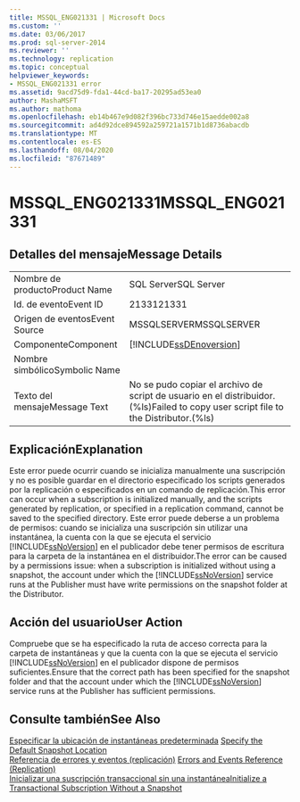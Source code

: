 ```yaml
---
title: MSSQL_ENG021331 | Microsoft Docs
ms.custom: ''
ms.date: 03/06/2017
ms.prod: sql-server-2014
ms.reviewer: ''
ms.technology: replication
ms.topic: conceptual
helpviewer_keywords:
- MSSQL_ENG021331 error
ms.assetid: 9acd75d9-fda1-44cd-ba17-20295ad53ea0
author: MashaMSFT
ms.author: mathoma
ms.openlocfilehash: eb14b467e9d082f396bc733d746e15aedde002a8
ms.sourcegitcommit: ad4d92dce894592a259721a1571b1d8736abacdb
ms.translationtype: MT
ms.contentlocale: es-ES
ms.lasthandoff: 08/04/2020
ms.locfileid: "87671489"
---
```

# <a name="mssql_eng021331"></a><span data-ttu-id="b53f1-102">MSSQL_ENG021331</span><span class="sxs-lookup"><span data-stu-id="b53f1-102">MSSQL_ENG021331</span></span>
    
## <a name="message-details"></a><span data-ttu-id="b53f1-103">Detalles del mensaje</span><span class="sxs-lookup"><span data-stu-id="b53f1-103">Message Details</span></span>  
  
|||  
|-|-|  
|<span data-ttu-id="b53f1-104">Nombre de producto</span><span class="sxs-lookup"><span data-stu-id="b53f1-104">Product Name</span></span>|<span data-ttu-id="b53f1-105">SQL Server</span><span class="sxs-lookup"><span data-stu-id="b53f1-105">SQL Server</span></span>|  
|<span data-ttu-id="b53f1-106">Id. de evento</span><span class="sxs-lookup"><span data-stu-id="b53f1-106">Event ID</span></span>|<span data-ttu-id="b53f1-107">21331</span><span class="sxs-lookup"><span data-stu-id="b53f1-107">21331</span></span>|  
|<span data-ttu-id="b53f1-108">Origen de eventos</span><span class="sxs-lookup"><span data-stu-id="b53f1-108">Event Source</span></span>|<span data-ttu-id="b53f1-109">MSSQLSERVER</span><span class="sxs-lookup"><span data-stu-id="b53f1-109">MSSQLSERVER</span></span>|  
|<span data-ttu-id="b53f1-110">Componente</span><span class="sxs-lookup"><span data-stu-id="b53f1-110">Component</span></span>|[!INCLUDE[ssDEnoversion](../../includes/ssdenoversion-md.md)]|  
|<span data-ttu-id="b53f1-111">Nombre simbólico</span><span class="sxs-lookup"><span data-stu-id="b53f1-111">Symbolic Name</span></span>||  
|<span data-ttu-id="b53f1-112">Texto del mensaje</span><span class="sxs-lookup"><span data-stu-id="b53f1-112">Message Text</span></span>|<span data-ttu-id="b53f1-113">No se pudo copiar el archivo de script de usuario en el distribuidor.(%ls)</span><span class="sxs-lookup"><span data-stu-id="b53f1-113">Failed to copy user script file to the Distributor.(%ls)</span></span>|  
  
## <a name="explanation"></a><span data-ttu-id="b53f1-114">Explicación</span><span class="sxs-lookup"><span data-stu-id="b53f1-114">Explanation</span></span>  
 <span data-ttu-id="b53f1-115">Este error puede ocurrir cuando se inicializa manualmente una suscripción y no es posible guardar en el directorio especificado los scripts generados por la replicación o especificados en un comando de replicación.</span><span class="sxs-lookup"><span data-stu-id="b53f1-115">This error can occur when a subscription is initialized manually, and the scripts generated by replication, or specified in a replication command, cannot be saved to the specified directory.</span></span> <span data-ttu-id="b53f1-116">Este error puede deberse a un problema de permisos: cuando se inicializa una suscripción sin utilizar una instantánea, la cuenta con la que se ejecuta el servicio [!INCLUDE[ssNoVersion](../../includes/ssnoversion-md.md)] en el publicador debe tener permisos de escritura para la carpeta de la instantánea en el distribuidor.</span><span class="sxs-lookup"><span data-stu-id="b53f1-116">The error can be caused by a permissions issue: when a subscription is initialized without using a snapshot, the account under which the [!INCLUDE[ssNoVersion](../../includes/ssnoversion-md.md)] service runs at the Publisher must have write permissions on the snapshot folder at the Distributor.</span></span>  
  
## <a name="user-action"></a><span data-ttu-id="b53f1-117">Acción del usuario</span><span class="sxs-lookup"><span data-stu-id="b53f1-117">User Action</span></span>  
 <span data-ttu-id="b53f1-118">Compruebe que se ha especificado la ruta de acceso correcta para la carpeta de instantáneas y que la cuenta con la que se ejecuta el servicio [!INCLUDE[ssNoVersion](../../includes/ssnoversion-md.md)] en el publicador dispone de permisos suficientes.</span><span class="sxs-lookup"><span data-stu-id="b53f1-118">Ensure that the correct path has been specified for the snapshot folder and that the account under which the [!INCLUDE[ssNoVersion](../../includes/ssnoversion-md.md)] service runs at the Publisher has sufficient permissions.</span></span>  
  
## <a name="see-also"></a><span data-ttu-id="b53f1-119">Consulte también</span><span class="sxs-lookup"><span data-stu-id="b53f1-119">See Also</span></span>  
 <span data-ttu-id="b53f1-120">[Especificar la ubicación de instantáneas predeterminada](snapshot-options.md#snapshot-folder-locations) </span><span class="sxs-lookup"><span data-stu-id="b53f1-120">[Specify the Default Snapshot Location](snapshot-options.md#snapshot-folder-locations) </span></span>  
 <span data-ttu-id="b53f1-121">[Referencia de errores y eventos &#40;replicación&#41;](errors-and-events-reference-replication.md) </span><span class="sxs-lookup"><span data-stu-id="b53f1-121">[Errors and Events Reference &#40;Replication&#41;](errors-and-events-reference-replication.md) </span></span>  
 [<span data-ttu-id="b53f1-122">Inicializar una suscripción transaccional sin una instantánea</span><span class="sxs-lookup"><span data-stu-id="b53f1-122">Initialize a Transactional Subscription Without a Snapshot</span></span>](initialize-a-transactional-subscription-without-a-snapshot.md)  
  
  
